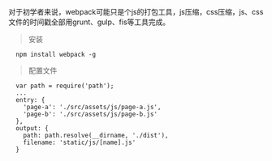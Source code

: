 对于初学者来说，webpack可能只是个js的打包工具，js压缩，css压缩，js、css文件的时间戳全部用grunt、gulp、fis等工具完成。

> 安装
```
  npm install webpack -g
```

> 配置文件
```
  var path = require('path');
  ...
  entry: {
    'page-a': './src/assets/js/page-a.js',
    'page-b': './src/assets/js/page-b.js'
  },
  output: {
    path: path.resolve(__dirname, './dist'),
    filename: 'static/js/[name].js'
  }
```
